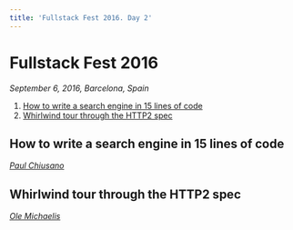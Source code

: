 ```yaml
---
title: 'Fullstack Fest 2016. Day 2'
---
```


Fullstack Fest 2016
===================

_September 6, 2016, Barcelona, Spain_

1. [How to write a search engine in 15 lines of code](#how-to-write-a-search-engine-in-15-lines-of-code)
2. [Whirlwind tour through the HTTP2 spec](#whirlwind-tour-through-the-http2-spec)

<a name="how-to-write-a-search-engine-in-15-lines-of-code"></a>
How to write a search engine in 15 lines of code
------------------------------------------------
_[Paul Chiusano]()_

<a name="whirlwind-tour-through-the-http2-spec"></a>
Whirlwind tour through the HTTP2 spec
-------------------------------------
_[Ole Michaelis]()_

